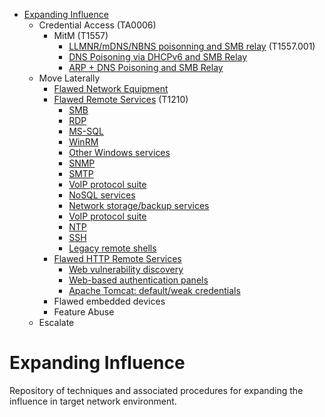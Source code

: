 
<!-- MarkdownTOC depth=3 autolink=true -->

- [Expanding Influence](#expanding-influence)
    - Credential Access (TA0006)
        - MitM (T1557)
            - [LLMNR/mDNS/NBNS poisonning and SMB relay](Credential%20Access/ca-1.md) (T1557.001)
            - [DNS Poisoning via DHCPv6 and SMB Relay](Credential%20Access/ca-2.md)
            - [ARP + DNS Poisoning and SMB Relay](Credential%20Access/ca-3.md)
    - Move Laterally
         - [Flawed Network Equipment](Lateral%20Movement/lm-flawed-network-equipment.md)
         - [Flawed Remote Services](Lateral%20Movement/lm-flawed-services.md) (T1210)
             - [SMB](Lateral%20Movement/lm-flawed-services.md#smb-service)
             - [RDP](Lateral%20Movement/lm-flawed-services.md#rdp-service)
             - [MS-SQL](Lateral%20Movement/lm-flawed-services.md#ms-sql-service)
             - [WinRM](Lateral%20Movement/lm-flawed-services.md#winrm)
             - [Other Windows services](Lateral%20Movement/lm-flawed-services.md#other-windows-services)
             - [SNMP](Lateral%20Movement/lm-flawed-services.md#snmp-service)
             - [SMTP](Lateral%20Movement/lm-flawed-services.md#smtp-service)
             - [VoIP protocol suite](Lateral%20Movement/lm-flawed-services.md#voip-protocol-suite)
             - [NoSQL services](Lateral%20Movement/lm-flawed-services.md#nosql-services)
             - [Network storage/backup services](Lateral%20Movement/lm-flawed-services.md#network-storagebackup-services)
             - [VoIP protocol suite](Lateral%20Movement/lm-flawed-services.md#voip-protocol-suite)
             - [NTP](Lateral%20Movement/lm-flawed-services.md#ntp-service)
             - [SSH](Lateral%20Movement/lm-flawed-services.md#ssh)
             - [Legacy remote shells](Lateral%20Movement/lm-flawed-services.md#legacy-remote-shells)
         - [Flawed HTTP Remote Services](Lateral%20Movement/lm-flawed-http-services.md)
             - [Web vulnerability discovery](Lateral%20Movement/lm-flawed-http-services.md#web-vulnerability-discovery)
             - [Web-based authentication panels](Lateral%20Movement/lm-flawed-http-services.md#web-based-authentication-panels)
             - [Apache Tomcat: default/weak credentials](Lateral%20Movement/lm-flawed-http-services.md#apache-tomcat-defaultweak-credentials)
         - Flawed embedded devices
         - Feature Abuse
    - Escalate

<!-- /MarkdownTOC -->

# Expanding Influence

Repository of techniques and associated procedures for expanding the influence in target network environment.
